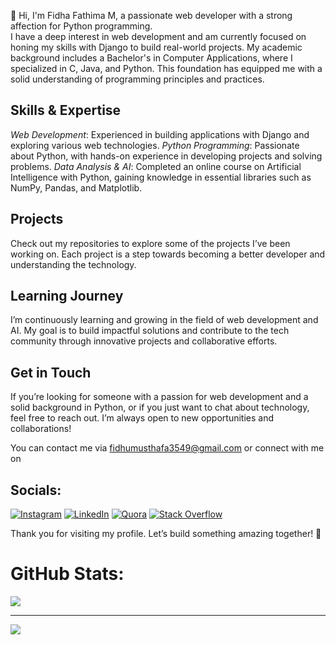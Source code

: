 
👋 Hi, I'm Fidha Fathima M, a passionate web developer with a strong affection for Python programming.<br />
I have a deep interest in web development and am currently focused on honing my skills with Django to build real-world projects. My academic background includes a Bachelor's in Computer Applications, where I specialized in C, Java, and Python. This foundation has equipped me with a solid understanding of programming principles and practices.<br />

## Skills & Expertise
*Web Development*: Experienced in building applications with Django and exploring various web technologies.
*Python Programming*: Passionate about Python, with hands-on experience in developing projects and solving problems.
*Data Analysis & AI*: Completed an online course on Artificial Intelligence with Python, gaining knowledge in essential libraries such as NumPy, Pandas, and Matplotlib.<br />

## Projects
Check out my repositories to explore some of the projects I’ve been working on. Each project is a step towards becoming a better developer and understanding the technology.

## Learning Journey
I’m continuously learning and growing in the field of web development and AI. My goal is to build impactful solutions and contribute to the tech community through innovative projects and collaborative efforts.

## Get in Touch
If you’re looking for someone with a passion for web development and a solid background in Python, or if you just want to chat about technology, feel free to reach out. I’m always open to new opportunities and collaborations!

You can contact me via fidhumusthafa3549@gmail.com or connect with me on <br />

## Socials:
[![Instagram](https://img.shields.io/badge/Instagram-%23E4405F.svg?logo=Instagram&logoColor=white)](https://instagram.com/_fidha.m/) [![LinkedIn](https://img.shields.io/badge/LinkedIn-%230077B5.svg?logo=linkedin&logoColor=white)](https://linkedin.com/in/fidha-fathima-m-963782205/) [![Quora](https://img.shields.io/badge/Quora-%23B92B27.svg?logo=Quora&logoColor=white)](https://fidhasspace.quora.com/) [![Stack Overflow](https://img.shields.io/badge/-Stackoverflow-FE7A16?logo=stack-overflow&logoColor=white)](https://stackoverflow.com/users/22129369/fidha-fathima-m) 

Thank you for visiting my profile. Let’s build something amazing together! 🚀
# GitHub Stats:
<!--![](https://github-readme-stats.vercel.app/api?username=fidhafathima-m&theme=dark&hide_border=false&include_all_commits=true&count_private=true)<br/>--->
<!--![](https://github-readme-streak-stats.herokuapp.com/?user=fidhafathima-m&theme=dark&hide_border=false)<br/>-->
![](https://github-readme-stats.vercel.app/api/top-langs/?username=fidhafathima-m&theme=dark&hide_border=false&include_all_commits=true&count_private=true&layout=compact)

---
[![](https://visitcount.itsvg.in/api?id=fidhafathima-m&icon=5&color=0)](https://visitcount.itsvg.in)

<!---
fidhafathima-m/fidhafathima-m is a ✨ special ✨ repository because its `README.md` (this file) appears on your GitHub profile.
You can click the Preview link to take a look at your changes.
--->
